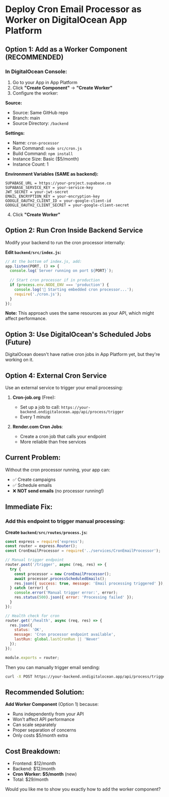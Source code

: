 # Deploy Cron Email Processor as Worker on DigitalOcean App Platform

## Option 1: Add as a Worker Component (RECOMMENDED)

### In DigitalOcean Console:

1. Go to your App in App Platform
2. Click **"Create Component"** → **"Create Worker"**
3. Configure the worker:

**Source:**
- Source: Same GitHub repo
- Branch: main
- Source Directory: `/backend`

**Settings:**
- Name: `cron-processor`
- Run Command: `node src/cron.js`
- Build Command: `npm install`
- Instance Size: Basic ($5/month)
- Instance Count: 1

**Environment Variables (SAME as backend):**
```
SUPABASE_URL = https://your-project.supabase.co
SUPABASE_SERVICE_KEY = your-service-key
JWT_SECRET = your-jwt-secret
EMAIL_ENCRYPTION_KEY = your-encryption-key
GOOGLE_OAUTH2_CLIENT_ID = your-google-client-id
GOOGLE_OAUTH2_CLIENT_SECRET = your-google-client-secret
```

4. Click **"Create Worker"**

## Option 2: Run Cron Inside Backend Service

Modify your backend to run the cron processor internally:

**Edit `backend/src/index.js`:**
```javascript
// At the bottom of index.js, add:
app.listen(PORT, () => {
  console.log(`Server running on port ${PORT}`);
  
  // Start cron processor if in production
  if (process.env.NODE_ENV === 'production') {
    console.log('🚀 Starting embedded cron processor...');
    require('./cron.js');
  }
});
```

**Note:** This approach uses the same resources as your API, which might affect performance.

## Option 3: Use DigitalOcean's Scheduled Jobs (Future)

DigitalOcean doesn't have native cron jobs in App Platform yet, but they're working on it.

## Option 4: External Cron Service

Use an external service to trigger your email processing:

1. **Cron-job.org** (Free):
   - Set up a job to call: `https://your-backend.ondigitalocean.app/api/process/trigger`
   - Every 1 minute

2. **Render.com Cron Jobs**:
   - Create a cron job that calls your endpoint
   - More reliable than free services

## Current Problem:

Without the cron processor running, your app can:
- ✅ Create campaigns
- ✅ Schedule emails
- ❌ **NOT send emails** (no processor running!)

## Immediate Fix:

### Add this endpoint to trigger manual processing:

**Create `backend/src/routes/process.js`:**
```javascript
const express = require('express');
const router = express.Router();
const CronEmailProcessor = require('../services/CronEmailProcessor');

// Manual trigger endpoint
router.post('/trigger', async (req, res) => {
  try {
    const processor = new CronEmailProcessor();
    await processor.processScheduledEmails();
    res.json({ success: true, message: 'Email processing triggered' });
  } catch (error) {
    console.error('Manual trigger error:', error);
    res.status(500).json({ error: 'Processing failed' });
  }
});

// Health check for cron
router.get('/health', async (req, res) => {
  res.json({ 
    status: 'OK',
    message: 'Cron processor endpoint available',
    lastRun: global.lastCronRun || 'Never'
  });
});

module.exports = router;
```

Then you can manually trigger email sending:
```bash
curl -X POST https://your-backend.ondigitalocean.app/api/process/trigger
```

## Recommended Solution:

**Add Worker Component** (Option 1) because:
- Runs independently from your API
- Won't affect API performance
- Can scale separately
- Proper separation of concerns
- Only costs $5/month extra

## Cost Breakdown:
- Frontend: $12/month
- Backend: $12/month  
- **Cron Worker: $5/month** (new)
- Total: $29/month

Would you like me to show you exactly how to add the worker component?